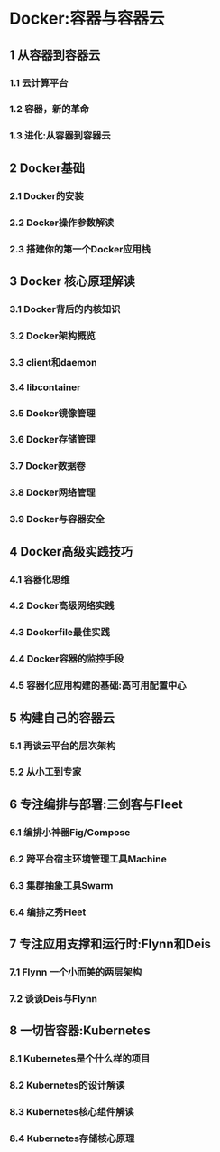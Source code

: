 # Docker:容器与容器云

## 1 从容器到容器云

### 1.1 云计算平台

### 1.2 容器，新的革命

### 1.3 进化:从容器到容器云

## 2 Docker基础

### 2.1 Docker的安装

### 2.2 Docker操作参数解读

### 2.3 搭建你的第一个Docker应用栈

## 3 Docker 核心原理解读

### 3.1 Docker背后的内核知识

### 3.2 Docker架构概览

### 3.3 client和daemon

### 3.4 libcontainer

### 3.5 Docker镜像管理

### 3.6 Docker存储管理

### 3.7 Docker数据卷

### 3.8 Docker网络管理

### 3.9 Docker与容器安全

## 4 Docker高级实践技巧

### 4.1 容器化思维

### 4.2 Docker高级网络实践

### 4.3 Dockerfile最佳实践

### 4.4 Docker容器的监控手段

### 4.5 容器化应用构建的基础:高可用配置中心

## 5 构建自己的容器云

### 5.1 再谈云平台的层次架构

### 5.2 从小工到专家

## 6 专注编排与部署:三剑客与Fleet

### 6.1 编排小神器Fig/Compose

### 6.2 跨平台宿主环境管理工具Machine

### 6.3 集群抽象工具Swarm

### 6.4 编排之秀Fleet

## 7 专注应用支撑和运行时:Flynn和Deis

### 7.1 Flynn 一个小而美的两层架构

### 7.2 谈谈Deis与Flynn

## 8 一切皆容器:Kubernetes

### 8.1 Kubernetes是个什么样的项目

### 8.2 Kubernetes的设计解读

### 8.3 Kubernetes核心组件解读

### 8.4 Kubernetes存储核心原理
